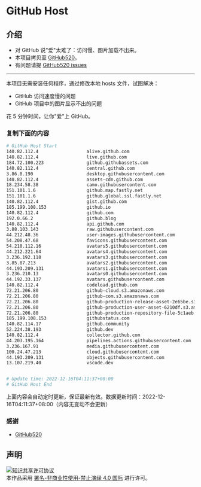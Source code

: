 # GitHub Host
## 介绍
- 对 GitHub 说"爱"太难了：访问慢、图片加载不出来。
- 本项目拷贝至 [GitHub520](https://github.com/521xueweihan/GitHub520)。
- 有问题请提 [GitHub520 issues](https://github.com/521xueweihan/GitHub520/issues/new)

---

本项目无需安装任何程序，通过修改本地 hosts 文件，试图解决：
- GitHub 访问速度慢的问题
- GitHub 项目中的图片显示不出的问题

花 5 分钟时间，让你"爱"上 GitHub。

### 复制下面的内容
```bash
# GitHub Host Start
140.82.112.4                  alive.github.com
140.82.112.4                  live.github.com
184.72.100.223                github.githubassets.com
140.82.112.4                  central.github.com
3.86.8.190                    desktop.githubusercontent.com
140.82.112.4                  assets-cdn.github.com
18.234.58.38                  camo.githubusercontent.com
151.101.1.6                   github.map.fastly.net
151.101.1.6                   github.global.ssl.fastly.net
140.82.112.4                  gist.github.com
185.199.108.153               github.io
140.82.112.4                  github.com
192.0.66.2                    github.blog
140.82.112.4                  api.github.com
3.88.103.143                  raw.githubusercontent.com
44.212.48.36                  user-images.githubusercontent.com
54.208.47.68                  favicons.githubusercontent.com
54.210.112.16                 avatars5.githubusercontent.com
44.212.221.64                 avatars4.githubusercontent.com
3.236.192.118                 avatars3.githubusercontent.com
3.85.87.213                   avatars2.githubusercontent.com
44.193.209.131                avatars1.githubusercontent.com
3.236.210.13                  avatars0.githubusercontent.com
44.192.33.137                 avatars.githubusercontent.com
140.82.112.4                  codeload.github.com
72.21.206.80                  github-cloud.s3.amazonaws.com
72.21.206.80                  github-com.s3.amazonaws.com
72.21.206.80                  github-production-release-asset-2e65be.s3.amazonaws.com
72.21.206.80                  github-production-user-asset-6210df.s3.amazonaws.com
72.21.206.80                  github-production-repository-file-5c1aeb.s3.amazonaws.com
185.199.108.153               githubstatus.com
140.82.114.17                 github.community
52.224.38.193                 github.dev
140.82.112.4                  collector.github.com
44.203.195.164                pipelines.actions.githubusercontent.com
3.236.167.91                  media.githubusercontent.com
100.24.47.213                 cloud.githubusercontent.com
44.193.209.131                objects.githubusercontent.com
13.107.219.40                 vscode.dev


# Update time: 2022-12-16T04:11:37+08:00
# GitHub Host End

```
上面内容会自动定时更新，保证最新有效。数据更新时间：2022-12-16T04:11:37+08:00（内容无变动不会更新）

### 感谢

- [GitHub520](https://github.com/521xueweihan/GitHub520)

## 声明
<a rel="license" href="https://creativecommons.org/licenses/by-nc-nd/4.0/deed.zh"><img alt="知识共享许可协议" style="border-width: 0" src="https://licensebuttons.net/l/by-nc-nd/4.0/88x31.png"></a><br>本作品采用 <a rel="license" href="https://creativecommons.org/licenses/by-nc-nd/4.0/deed.zh">署名-非商业性使用-禁止演绎 4.0 国际</a> 进行许可。